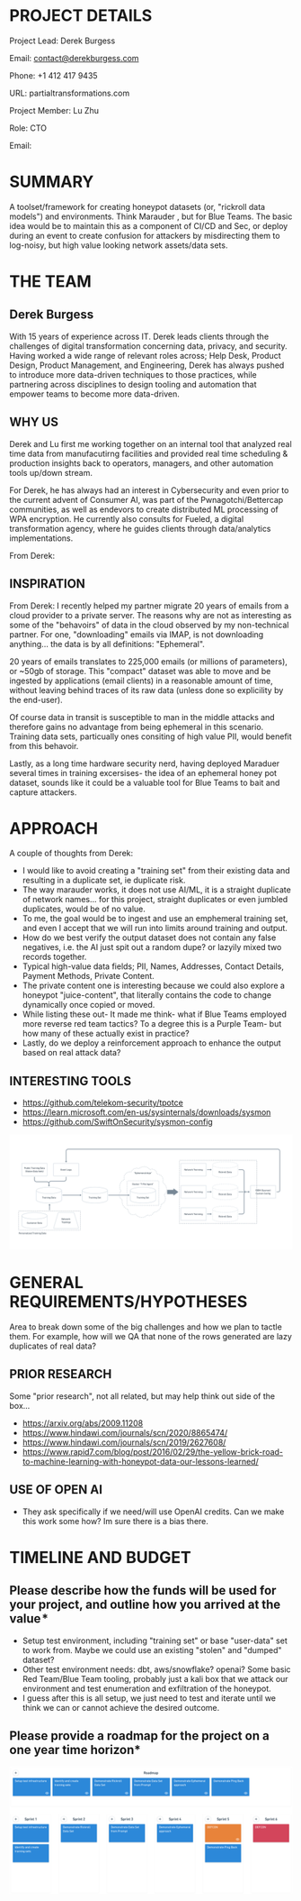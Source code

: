 # PROJECT DETAILS
Project Lead: Derek Burgess

Email: contact@derekburgess.com

Phone: +1 412 417 9435

URL: partialtransformations.com


Project Member: Lu Zhu

Role: CTO

Email:


# SUMMARY
A toolset/framework for creating honeypot datasets (or, "rickroll data models") and environments. Think Marauder , but for Blue Teams. The basic idea would be to maintain this as a component of CI/CD and Sec, or deploy during an event to create confusion for attackers by misdirecting them to log-noisy, but high value looking network assets/data sets.

# THE TEAM
## Derek Burgess
With 15 years of experience across IT. Derek leads clients through the challenges of digital transformation concerning data, privacy, and security. Having worked a wide range of relevant roles across; Help Desk, Product Design, Product Management, and Engineering, Derek has always pushed to introduce more data-driven techniques to those practices, while partnering across disciplines to design tooling and automation that empower teams to become more data-driven.

## WHY US
Derek and Lu first me working together on an internal tool that analyzed real time data from manufacutirng facilities and provided real time scheduling & production insights back to operators, managers, and other automation tools up/down stream.

For Derek, he has always had an interest in Cybersecurity and even prior to the current advent of Consumer AI, was part of the Pwnagotchi/Bettercap communities, as well as endevors to create distributed ML processing of WPA encryption. He currently also consults for Fueled, a digital transformation agency, where he guides clients through data/analytics implementations.

From Derek: 

## INSPIRATION
From Derek: I recently helped my partner migrate 20 years of emails from a cloud provider to a private server. The reasons why are not as interesting as some of the "behavoirs" of data in the cloud observed by my non-technical partner. For one, "downloading" emails via IMAP, is not downloading anything... the data is by all definitions: "Ephemeral". 

20 years of emails translates to 225,000 emails (or millions of parameters), or ~50gb of storage. This "compact" dataset was able to move and be ingested by applications (email clients) in a reasonable amount of time, without leaving behind traces of its raw data (unless done so explicility by the end-user).

Of course data in transit is susceptible to man in the middle attacks and therefore gains no advantage from being ephemeral in this scenario. Training data sets, particually ones consiting of high value PII, would benefit from this behavoir.

Lastly, as a long time hardware security nerd, having deployed Maraduer several times in training excersises- the idea of an ephemeral honey pot dataset, sounds like it could be a valuable tool for Blue Teams to bait and capture attackers.


# APPROACH
A couple of thoughts from Derek:
- I would like to avoid creating a "training set" from their existing data and resulting in a duplicate set, ie duplicate risk.
- The way marauder works, it does not use AI/ML, it is a straight duplicate of network names... for this project, straight duplicates or even jumbled duplicates, would be of no value.
- To me, the goal would be to ingest and use an emphemeral training set, and even I accept that we will run into limits around training and output.
- How do we best verify the output dataset does not contain any false negatives, i.e. the AI just spit out a random dupe? or lazyily mixed two records together.
- Typical high-value data fields; PII, Names, Addresses, Contact Details, Payment Methods, Private Content.
- The private content one is interesting because we could also explore a honeypot "juice-content", that literally contains the code to change dynamically once copied or moved.
- While listing these out- It made me think- what if Blue Teams employed more reverse red team tactics? To a degree this is a Purple Team- but how many of these actually exist in practice?
- Lastly, do we deploy a reinforcement approach to enhance the output based on real attack data?

## INTERESTING TOOLS
- https://github.com/telekom-security/tpotce
- https://learn.microsoft.com/en-us/sysinternals/downloads/sysmon
- https://github.com/SwiftOnSecurity/sysmon-config

![alt text](approach_r3.png)

# GENERAL REQUIREMENTS/HYPOTHESES
Area to break down some of the big challenges and how we plan to tactle them. For example, how will we QA that none of the rows generated are lazy duplicates of real data?

## PRIOR RESEARCH
Some "prior research", not all related, but may help think out side of the box...
- https://arxiv.org/abs/2009.11208
- https://www.hindawi.com/journals/scn/2020/8865474/
- https://www.hindawi.com/journals/scn/2019/2627608/
- https://www.rapid7.com/blog/post/2016/02/29/the-yellow-brick-road-to-machine-learning-with-honeypot-data-our-lessons-learned/


## USE OF OPEN AI
- They ask specifically if we need/will use OpenAI credits. Can we make this work some how? Im sure there is a bias there.

# TIMELINE AND BUDGET
## Please describe how the funds will be used for your project, and outline how you arrived at the value *
- Setup test environment, including "training set" or base "user-data" set to work from. Maybe we could use an existing "stolen" and "dumped" dataset?
- Other test environment needs: dbt, aws/snowflake? openai? Some basic Red Team/Blue Team tooling, probably just a kali box that we attack our environment and test enumeration and exfiltration of the honeypot.
- I guess after this is all setup, we just need to test and iterate until we think we can or cannot achieve the desired outcome.

## Please provide a roadmap for the project on a one year time horizon*

![alt text](roadmap_r1.png)